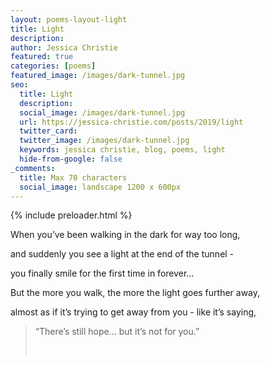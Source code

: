 ```yaml
---
layout: poems-layout-light
title: Light
description:
author: Jessica Christie
featured: true
categories: [poems]
featured_image: /images/dark-tunnel.jpg
seo:
  title: Light
  description:
  social_image: /images/dark-tunnel.jpg
  url: https://jessica-christie.com/posts/2019/light
  twitter_card:
  twitter_image: /images/dark-tunnel.jpg
  keywords: jessica christie, blog, poems, light
  hide-from-google: false
_comments:
  title: Max 70 characters
  social_image: landscape 1200 x 600px
---
```

{% include preloader.html %}

When you’ve been walking in the dark for way too long,

and suddenly you see a light at the end of the tunnel -

you finally smile for the first time in forever…

But the more you walk, the more the light goes further away,

almost as if it’s trying to get away from you - like it’s saying,

> “There’s still hope… but it’s not for you.”
>
>
> &nbsp;
